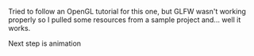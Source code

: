 Tried to follow an OpenGL tutorial for this one, but GLFW wasn't working properly so I pulled some resources from a sample project and... well it works.

Next step is animation